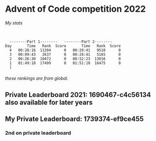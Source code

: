 # Advent of Code competition 2022
###### My stats

```

  --------Part 1--------   --------Part 2--------
Day       Time   Rank  Score       Time   Rank  Score
  4   00:28:16  11204      0   00:29:41   9510      0
  3   00:09:43   2637      0   00:24:41   5165      0
  2   00:26:30  10472      0   00:52:23  13016      0
  1   01:49:18  17499      0   01:51:10  16475      0
  ]

```
###### these rankings are from global.
## Private Leaderboard 2021: 1690467-c4c56134 also available for later years
## My Private Leaderboard: 1739374-ef9ce455
### 2nd on private leaderboard
